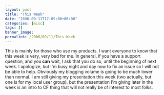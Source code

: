 ```yaml
---
layout: post
title: "This Week"
date: "2006-09-11T17:09:00+06:00"
categories: [misc]
tags: []
banner_image: 
permalink: /2006/09/11/This-Week
---
```


This is mainly for those who use my products. I want everyone to know that this week is very, very bad for me. In general, if you have a support question, and you <b>can</b> wait, I ask that you do so, until the beginning of next week. I apologize, but I'm busy night and day now to fix an issue so I will not be able to help. Obviously my blogging volume is going to be much lower than normal. I am still giving my presentation this week (two actually, but one is for my local user group), but the presentation I'm giving later in the week is an intro to CF thing that will not really be of interest to most folks.